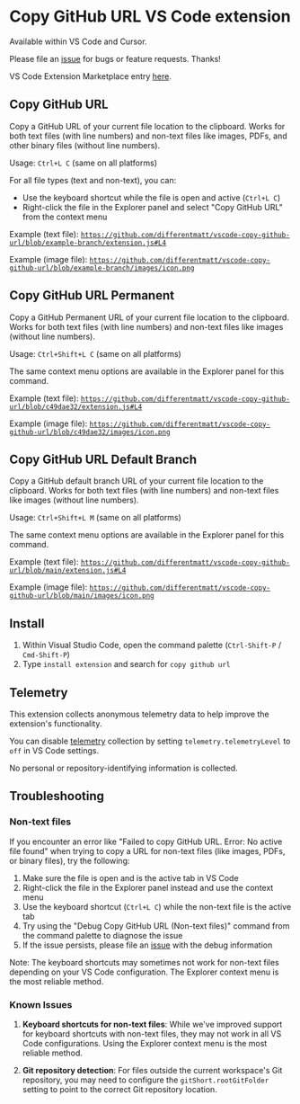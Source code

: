# Copy GitHub URL VS Code extension

Available within VS Code and Cursor.

Please file an [issue](https://github.com/differentmatt/vscode-copy-github-url/issues) for bugs or feature requests.  Thanks!

VS Code Extension Marketplace entry [here](https://marketplace.visualstudio.com/items?itemName=mattlott.copy-github-url).

## Copy GitHub URL

Copy a GitHub URL of your current file location to the clipboard. Works for both text files (with line numbers) and non-text files like images, PDFs, and other binary files (without line numbers).

Usage: `Ctrl+L C` (same on all platforms)

For all file types (text and non-text), you can:
- Use the keyboard shortcut while the file is open and active (`Ctrl+L C`)
- Right-click the file in the Explorer panel and select "Copy GitHub URL" from the context menu

Example (text file): [`https://github.com/differentmatt/vscode-copy-github-url/blob/example-branch/extension.js#L4`](https://github.com/differentmatt/vscode-copy-github-url/blob/example-branch/extension.js#L4)

Example (image file): [`https://github.com/differentmatt/vscode-copy-github-url/blob/example-branch/images/icon.png`](https://github.com/differentmatt/vscode-copy-github-url/blob/example-branch/images/icon.png)

## Copy GitHub URL Permanent

Copy a GitHub Permanent URL of your current file location to the clipboard. Works for both text files (with line numbers) and non-text files like images (without line numbers).

Usage: `Ctrl+Shift+L C` (same on all platforms)

The same context menu options are available in the Explorer panel for this command.

Example (text file): [`https://github.com/differentmatt/vscode-copy-github-url/blob/c49dae32/extension.js#L4`](https://github.com/differentmatt/vscode-copy-github-url/blob/c49dae32/extension.js#L4)

Example (image file): [`https://github.com/differentmatt/vscode-copy-github-url/blob/c49dae32/images/icon.png`](https://github.com/differentmatt/vscode-copy-github-url/blob/c49dae32/images/icon.png)

## Copy GitHub URL Default Branch

Copy a GitHub default branch URL of your current file location to the clipboard. Works for both text files (with line numbers) and non-text files like images (without line numbers).

Usage: `Ctrl+Shift+L M` (same on all platforms)

The same context menu options are available in the Explorer panel for this command.

Example (text file): [`https://github.com/differentmatt/vscode-copy-github-url/blob/main/extension.js#L4`](https://github.com/differentmatt/vscode-copy-github-url/blob/main/extension.js#L4)

Example (image file): [`https://github.com/differentmatt/vscode-copy-github-url/blob/main/images/icon.png`](https://github.com/differentmatt/vscode-copy-github-url/blob/main/images/icon.png)

## Install

1. Within Visual Studio Code, open the command palette (`Ctrl-Shift-P` / `Cmd-Shift-P`)
2. Type `install extension` and search for `copy github url`

## Telemetry

This extension collects anonymous telemetry data to help improve the extension's functionality.

You can disable [telemetry](https://code.visualstudio.com/docs/getstarted/telemetry) collection by setting `telemetry.telemetryLevel` to `off` in VS Code settings.

No personal or repository-identifying information is collected.

## Troubleshooting

### Non-text files

If you encounter an error like "Failed to copy GitHub URL. Error: No active file found" when trying to copy a URL for non-text files (like images, PDFs, or binary files), try the following:

1. Make sure the file is open and is the active tab in VS Code
2. Right-click the file in the Explorer panel instead and use the context menu
3. Use the keyboard shortcut (`Ctrl+L C`) while the non-text file is the active tab
4. Try using the "Debug Copy GitHub URL (Non-text files)" command from the command palette to diagnose the issue
5. If the issue persists, please file an [issue](https://github.com/differentmatt/vscode-copy-github-url/issues) with the debug information

Note: The keyboard shortcuts may sometimes not work for non-text files depending on your VS Code configuration. The Explorer context menu is the most reliable method.

### Known Issues

1. **Keyboard shortcuts for non-text files**: While we've improved support for keyboard shortcuts with non-text files, they may not work in all VS Code configurations. Using the Explorer context menu is the most reliable method.

2. **Git repository detection**: For files outside the current workspace's Git repository, you may need to configure the `gitShort.rootGitFolder` setting to point to the correct Git repository location.
